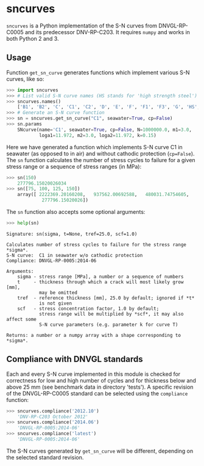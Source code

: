# sncurves
`sncurves` is a Python implementation of the S-N curves from DNVGL-RP-C0005
and its predecessor DNV-RP-C203. It requires `numpy` and works in both
Python 2 and 3.

## Usage
Function `get_sn_curve` generates functions which implement various S-N curves,
like so: 

```python
>>> import sncurves
>>> # List valid S-N curve names (HS stands for 'high strength steel')
>>> sncurves.names()
    ['B1', 'B2', 'C', 'C1', 'C2', 'D', 'E', 'F', 'F1', 'F3', 'G', 'HS', 'T', 'W1', 'W2', 'W3']
>>> # Generate an S-N curve function
>>> sn = sncurves.get_sn_curve("C1", seawater=True, cp=False)
>>> sn.params
    SNcurve(name='C1', seawater=True, cp=False, N=1000000.0, m1=3.0,
            loga1=11.972, m2=3.0, loga2=11.972, k=0.15)
```
Here we have generated a function which implements S-N curve C1 in seawater
(as opposed to in air) and without cathodic protection (`cp=False`).
The `sn` function calculates the number of stress cycles to failure for
a given stress range or a sequence of stress ranges (in MPa):
```python
>>> sn(150)
    277796.15020026034
>>> sn([75, 100, 125, 150])
    array([ 2222369.20160208,   937562.00692588,   480031.74754605,
             277796.15020026])
```
The `sn` function also accepts some optional arguments:
```python
>>> help(sn)
```
```
Signature: sn(sigma, t=None, tref=25.0, scf=1.0)

Calculates number of stress cycles to failure for the stress range *sigma*.
S-N curve:  C1 in seawater w/o cathodic protection
Compliance: DNVGL-RP-0005:2014-06

Arguments:
    sigma - stress range [MPa], a number or a sequence of numbers
    t     - thickness through which a crack will most likely grow [mm],
            may be omitted
    tref  - reference thickness [mm], 25.0 by default; ignored if *t*
            is not given
    scf   - stress concentration factor, 1.0 by default;
            stress range will be multiplied by *scf*, it may also affect some
            S-N curve parameters (e.g. parameter k for curve T)

Returns: a number or a numpy array with a shape corresponding to *sigma*.
```

## Compliance with DNVGL standards
Each and every S-N curve implemented in this module is checked for correctness
for low and high number of cycles and for thickness below and above 25 mm
(see benchmark data in directory 'tests'). A specific revision of the
DNVGL-RP-C0005 standard can be selected using the `compliance` function:

```python
>>> sncurves.compliance('2012.10')
    'DNV-RP-C203 October 2012'
>>> sncurves.compliance('2014.06')
    'DNVGL-RP-0005:2014-06'
>>> sncurves.compliance('latest')
    'DNVGL-RP-0005:2014-06'
```
The S-N curves generated by `get_sn_curve` will be different, depending on the
selected standard revision.
